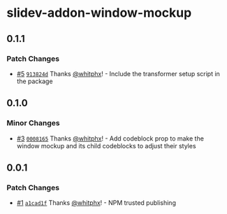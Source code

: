 # slidev-addon-window-mockup

## 0.1.1

### Patch Changes

- [#5](https://github.com/whitphx/slidev-addon-window-mockup/pull/5) [`913824d`](https://github.com/whitphx/slidev-addon-window-mockup/commit/913824dc8ec929524d0a3aabafbb51fe034bf0d0) Thanks [@whitphx](https://github.com/whitphx)! - Include the transformer setup script in the package

## 0.1.0

### Minor Changes

- [#3](https://github.com/whitphx/slidev-addon-window-mockup/pull/3) [`0008165`](https://github.com/whitphx/slidev-addon-window-mockup/commit/00081656f17c0d31a82dbde5792bf60329671351) Thanks [@whitphx](https://github.com/whitphx)! - Add codeblock prop to make the window mockup and its child codeblocks to adjust their styles

## 0.0.1

### Patch Changes

- [#1](https://github.com/whitphx/slidev-addon-window-mockup/pull/1) [`a1cad1f`](https://github.com/whitphx/slidev-addon-window-mockup/commit/a1cad1ffa532edeabbb04ca70a420cfa2cc02c5b) Thanks [@whitphx](https://github.com/whitphx)! - NPM trusted publishing
